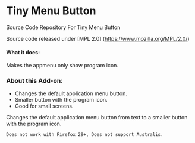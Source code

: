 Tiny Menu Button
================

Source Code Repository For Tiny Menu Button

Source code released under [MPL 2.0] (https://www.mozilla.org/MPL/2.0/)

#### What it does:  
Makes the appmenu only show program icon.


### About this Add-on:
- Changes the default application menu button.
- Smaller button with the program icon.
- Good for small screens.

Changes the default application menu button from text to a smaller button with the program icon.

````
Does not work with Firefox 29+, Does not support Australis.
````